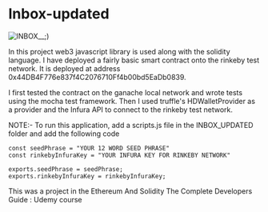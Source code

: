 # Inbox-updated

![INBOX__;)](https://user-images.githubusercontent.com/79961524/162019865-e7fa1d4d-9774-41b8-b981-290f614289ca.png)

In this project web3 javascript library is used along with the solidity language. I have deployed a fairly basic smart contract onto the rinkeby test network. It is deployed at address 0x44DB4F776e837f4C2076710Ff4b00bd5EaDb0839.

I first tested the contract on the ganache local network and wrote tests using the mocha test framework. Then I used truffle's HDWalletProvider as a provider and the Infura API to connect to the rinkeby test network.

NOTE:- To run this application, add a scripts.js file in the INBOX_UPDATED folder and add the following code

```
const seedPhrase = "YOUR 12 WORD SEED PHRASE"
const rinkebyInfuraKey = "YOUR INFURA KEY FOR RINKEBY NETWORK"

exports.seedPhrase = seedPhrase;
exports.rinkebyInfuraKey = rinkebyInfuraKey;
```

This was a project in the Ethereum And Solidity The Complete Developers Guide : Udemy course
